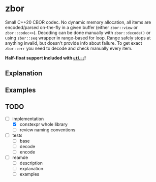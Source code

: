 # zbor

Small C++20 CBOR codec. No dynamic memory allocation, all items are encoded/parsed on-the-fly in a given buffer (either `zbor::view` or `zbor::codec<>`). Decoding can be done manually with `zbor::decode()` or using `zbor::seq` wrapper in range-based for loop. Range safely stops at anything invalid, but doesn't provide info about failure. To get exact `zbor::err` you need to decode and check manually every item.

__Half-float support included with [`utl::`][1]!__

## Explanation

## Examples

<!-- ### Decode

#### With range-based for loop

```cpp
const uint8_t example[] = { 
    0x01, // 1
    0x64, 0x5a, 0x42, 0x4f, 0x52, // "ZBOR"
    0x83, 0x01, 0x02, 0x03, // [1, 2, 3]
};

for (auto it : zbor::seq{example, sizeof(example)}) {
    switch (it.type) {
        case zbor::type_uint:
            printf("got uint %lu \n", it.uint); 
        break;
        case zbor::type_text:
            printf("got text \"%.*s\" \n", int(it.str.len), it.str.txt); 
        break;
        case zbor::type_array:
            if (it.arr.indef())
                printf("got indefinite array... \n");
            else
                printf("got array of size %lu... \n", it.arr.size());
            for (auto arr_it : it.arr)
                printf("\t %s \n", zbor::str_type(arr_it.type));
        break;
        default:
            printf("got unawaited \n");
    }
}
```

#### Manually

```cpp
const uint8_t illformed[] = {
    0xbf, 0x81, 0x00, 0xf5, 0xff, // {_ [0]: true}
    0xfe, // <invalid> - AI 30 is reserved
};

zbor::item obj;
zbor::err err;
auto ptr = illformed;
auto end = illformed + sizeof(illformed);

while (1) {

    std::tie(obj, err, ptr) = zbor::decode(ptr, end);
    
    if (err != zbor::err_ok) {
        printf("got error, %d -> %s", err, zbor::str_err(err));
        break;
    }
    switch (obj.type) {
        case zbor::type_map:
            if (obj.map.indef())
                printf("got indefinite map... \n");
            else
                printf("got map of size %lu... \n", obj.map.size());
            for (auto [key, val] : obj.map)
                printf("\t %s: %s\n", zbor::str_type(key.type), zbor::str_type(val.type));
        break;
        default:
            printf("got unawaited \n");
    }
}
```

### Encode

#### With `buffer` wrapper

```cpp
zbor::buffer<64> msg;

const uint8_t data[] = {0x44, 0x45};

msg.encode_arr(3);                  // start fixed size array
msg.encode(-1);                     // negative int
msg.encode(1);                      // positive int
msg.encode(1u);                     // explicitly positive

msg.encode_map(1);                  // start fixed size map
msg.encode("text");                 // text string
msg.encode({data, sizeof(data)});   // byte string

msg.encode_tag(69);                 // tag number, next object will be content
msg.encode_indef_arr();             // start indefinite size array (previously tagged)
msg.encode(true);                   // simple bool
msg.encode(zbor::prim_null);        // simple null
msg.encode(zbor::prim_t(42));       // another valid simple (primitive)
msg.encode_break();                 // break, end of indefinite array

msg.encode_indef_map();             // start indefinite size map
msg.encode(42.0f);                  // float32, will be compressed to half-float if possible
msg.encode(42.0);                   // float64, will be compressed to half-float if possible
msg.encode_break();                 // break, end of indefinite map

msg.encode_indef_txt();             // start indefinite size text string made from separate chunks
msg.encode("Hello");                // first chunk
msg.encode("World");                // second chunk
msg.encode_break();                 // break, end of indefinite text string

some_c_fn(msg.data(), msg.size());

zbor::log_seq(msg); // expected result below

msg.clear(); // to reuse codec
```
```
+-----------HEX-----------+
| 83 20 01 01 a1 64 74 65  78 74 42 44 45 d8 45 9f  |. ...dtextBDE.E.|
| f5 f6 f8 2a ff bf f9 51  40 f9 51 40 ff 7f 65 48  |...*...Q@.Q@..eH|
| 65 6c 6c 6f 65 57 6f 72  6c 64 ff                 |elloeWorld......|
+--------DIAGNOSTIC-------+
| 1) [-1, 1, 1]
| 2) {"text": h'4445'}
| 3) 69([_ true, null, simple(42)])
| 4) {_ 42.0: 42.0}
| 5) (_ "Hello", "World")
+-------------------------+
```

#### With provided buffer (e.g. dynamically allocated)

```cpp
auto buf = (uint8_t*) malloc(10);   // let's assume someone still uses malloc...
auto msg = zbor::codec{buf, 10};      // exactly as with buffer after this
auto err = msg.encode("too long string");

if (err == zbor::err_ok)
    zbor::log_seq(msg);
else
    printf("error: %d -> %s", err, zbor::str_err(err));
``` -->

## TODO

- [ ] implementation
    - [x] constexpr whole library
    - [ ] review naming conventions
- [ ] tests
    - [ ] base
    - [ ] decode
    - [ ] encode
- [ ] reamde
    - [ ] description
    - [ ] explanation
    - [ ] examples

[1]: https://github.com/nth-eye/utl

